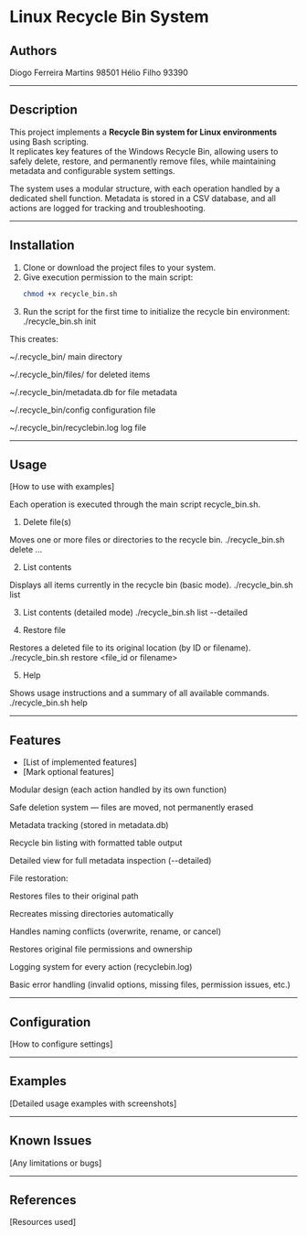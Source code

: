 # Linux Recycle Bin System
## Authors
Diogo Ferreira Martins
98501
Hélio Filho
93390

---

## Description
This project implements a **Recycle Bin system for Linux environments** using Bash scripting.  
It replicates key features of the Windows Recycle Bin, allowing users to safely delete, restore, and permanently remove files, while maintaining metadata and configurable system settings.

The system uses a modular structure, with each operation handled by a dedicated shell function. Metadata is stored in a CSV database, and all actions are logged for tracking and troubleshooting.

---

## Installation
1. Clone or download the project files to your system.
2. Give execution permission to the main script:
   ```bash
   chmod +x recycle_bin.sh
3. Run the script for the first time to initialize the recycle bin environment:
   ./recycle_bin.sh init

This creates:

~/.recycle_bin/ main directory

~/.recycle_bin/files/ for deleted items

~/.recycle_bin/metadata.db for file metadata

~/.recycle_bin/config configuration file

~/.recycle_bin/recyclebin.log log file

---

## Usage
[How to use with examples]

Each operation is executed through the main script recycle_bin.sh.

1. Delete file(s)

Moves one or more files or directories to the recycle bin.
./recycle_bin.sh delete <file1> <file2> ...


2. List contents

Displays all items currently in the recycle bin (basic mode).
./recycle_bin.sh list

3. List contents (detailed mode)
./recycle_bin.sh list --detailed


4. Restore file

Restores a deleted file to its original location (by ID or filename).
./recycle_bin.sh restore <file_id or filename>


5. Help

Shows usage instructions and a summary of all available commands.
./recycle_bin.sh help


---

## Features
- [List of implemented features]
- [Mark optional features]

Modular design (each action handled by its own function)

Safe deletion system — files are moved, not permanently erased

Metadata tracking (stored in metadata.db)

Recycle bin listing with formatted table output

Detailed view for full metadata inspection (--detailed)

File restoration:

Restores files to their original path

Recreates missing directories automatically

Handles naming conflicts (overwrite, rename, or cancel)

Restores original file permissions and ownership

Logging system for every action (recyclebin.log)

Basic error handling (invalid options, missing files, permission issues, etc.)

---

## Configuration
[How to configure settings]

---

## Examples
[Detailed usage examples with screenshots]

---

## Known Issues
[Any limitations or bugs]

---

## References
[Resources used]
